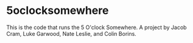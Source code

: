# 5oclocksomewhere

This is the code that runs the 5 O'clock Somewhere. A project by Jacob Cram, Luke Garwood, Nate Leslie, and Colin Borins.

